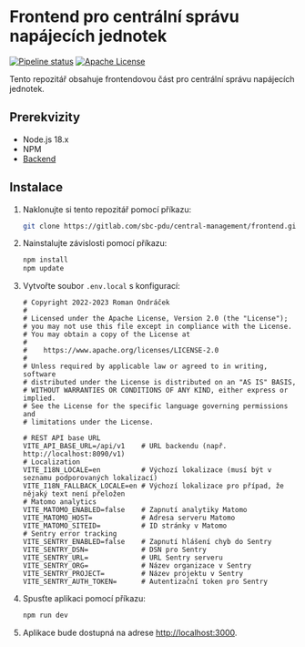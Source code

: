 # Frontend pro centrální správu napájecích jednotek

[![Pipeline status](https://gitlab.com/sbc-pdu/central-management/frontend/badges/master/pipeline.svg)](https://gitlab.com/sbc-pdu/central-management/frontend/-/commits/master)
[![Apache License](https://img.shields.io/badge/license-Apache2-blue.svg)](LICENSE)

Tento repozitář obsahuje frontendovou část pro centrální správu napájecích jednotek.

## Prerekvizity

- Node.js 18.x
- NPM
- [Backend](https://gitlab.com/sbc-pdu/central-management/backend/)

## Instalace

1. Naklonujte si tento repozitář pomocí příkazu:
	 ```bash
	 git clone https://gitlab.com/sbc-pdu/central-management/frontend.git
	 ```
2. Nainstalujte závislosti pomocí příkazu:
	 ```bash
	 npm install
   npm update
	 ```
3. Vytvořte soubor `.env.local` s konfigurací:
	```dotenv
	# Copyright 2022-2023 Roman Ondráček
	#
	# Licensed under the Apache License, Version 2.0 (the "License");
	# you may not use this file except in compliance with the License.
	# You may obtain a copy of the License at
	#
	#    https://www.apache.org/licenses/LICENSE-2.0
	#
	# Unless required by applicable law or agreed to in writing, software
	# distributed under the License is distributed on an "AS IS" BASIS,
	# WITHOUT WARRANTIES OR CONDITIONS OF ANY KIND, either express or implied.
	# See the License for the specific language governing permissions and
	# limitations under the License.
	
	# REST API base URL
	VITE_API_BASE_URL=/api/v1    # URL backendu (např. http://localhost:8090/v1)
	# Localization
	VITE_I18N_LOCALE=en          # Výchozí lokalizace (musí být v seznamu podporovaných lokalizací)
	VITE_I18N_FALLBACK_LOCALE=en # Výchozí lokalizace pro případ, že nějaký text není přeložen
	# Matomo analytics
	VITE_MATOMO_ENABLED=false    # Zapnutí analytiky Matomo
	VITE_MATOMO_HOST=            # Adresa serveru Matomo
	VITE_MATOMO_SITEID=          # ID stránky v Matomo
	# Sentry error tracking
	VITE_SENTRY_ENABLED=false    # Zapnutí hlášení chyb do Sentry
	VITE_SENTRY_DSN=             # DSN pro Sentry
	VITE_SENTRY_URL=             # URL Sentry serveru
	VITE_SENTRY_ORG=             # Název organizace v Sentry
	VITE_SENTRY_PROJECT=         # Název projektu v Sentry
	VITE_SENTRY_AUTH_TOKEN=      # Autentizační token pro Sentry
	```
4. Spusťte aplikaci pomocí příkazu:
	```bash
	npm run dev
	```
5. Aplikace bude dostupná na adrese [http://localhost:3000](http://localhost:3000).
